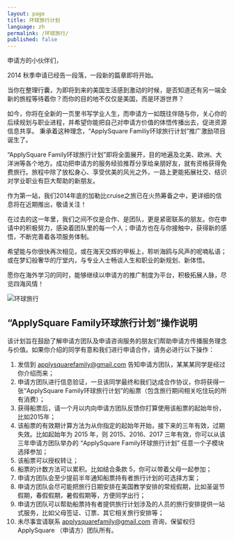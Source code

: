 ```yaml
---
layout: page
title: 环球旅行计划
language: zh
permalink: /环球旅行/
published: false
---
```


申请方的小伙伴们，

2014 秋季申请已经告一段落，一段新的篇章即将开始。

当你在整理行囊，为即将到来的美国生活感到激动的时候，是否知道还有另一端全新的旅程等待着你？而你的目的地不仅仅是美国，而是环游世界？

如今，你将在全新的一页里书写学业人生，而申请方一如既往伴随与你，关心你的后续规划与职业进程，并希望你能把自己对申请方价值的体悟传播出去，促进资源信息共享。 秉承着这种理念，“ApplySquare Familiy环球旅行计划”推广激励项目诞生了。

“ApplySquare Family环球旅行计划”即将全面展开，目的地遍及北美、欧洲、大洋洲等各个地方。成功把申请方的服务经验推荐分享给亲朋好友，就有资格获得免费旅行。旅程中除了放松身心、享受优美的风光之外，一路上更能拓展社交、结识对学业职业有巨大帮助的新朋友。

作为第一站，我们2014年底的加勒比cruise之旅已在火热筹备之中，更详细的信息将在近期推出，敬请关注！

在过去的这一年里，我们之间不仅是合作、是团队，更是紧密联系的朋友。你在申请中的积极努力，感染着团队里的每一个人；申请方也在与你接触中，获得新的感悟，不断完善着各项服务体制。

希望能与你很快再次相见，或在海天交辉的甲板上，聆听海鸥与风声的呢喃私语；或在梦幻般奢华的厅堂内，与专业人士畅谈人生和职业的新规划、新体悟。

愿你在海外学习的同时，能够继续以申请方的推广制度为平台，积极拓展人脉，尽览四海风情！

![环球旅行](//applysquare-media.qiniudn.com/travel.png)

“ApplySquare Family环球旅行计划”操作说明
----
该计划旨在鼓励了解申请方团队及申请咨询服务的朋友们帮助申请方传播服务理念与价值。如果你介绍的同学有意和我们进行申请合作，请务必进行以下操作：

1. 发信到 <applysquarefamily@gmail.com> 告知申请方团队，某某某同学是经过你介绍而来；
1. 申请方团队进行信息验证，一旦该同学最终和我们达成合作协议，你将获得一张“ApplySquare Family环球旅行计划”的船票（包含旅行期间相关吃住玩的所有消费）；
1. 获得船票后，请一个月以内向申请方团队反馈你打算使用该船票的起始年份，比如2015年；
1. 该船票的有效期计算方法为从你指定的起始年开始，接下来的三年有效，过期失效。比如起始年为 2015 年，则 2015、2016、2017 三年有效，你可以从该三年申请方团队举办的 “ApplySquare Family环球旅行计划” 任意一个子模块选择参加；
1. 该船票可以授权转让；
1. 船票的计数方法可以累积。比如结合条款 5，你可以带着父母一起参加；
1. 申请方团队会至少提前半年通知船票持有者旅行计划的可选择方案；
1. 申请方团队会尽可能把旅行日期安排在美国教学安排的常规假期，比如圣诞节假期，春假假期，暑假假期等，方便同学出行；
1. 申请方团队可以帮助船票持有者提供旅行计划涉及的人员的旅行安排提供一站式服务，比如父母签证、订票、其它相关旅行安排等；
1. 未尽事宜请联系 <applysquarefamily@gmail.com> 咨询，保留权归 ApplySquare （申请方）团队所有。